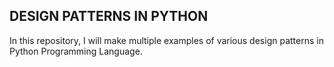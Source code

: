 ## DESIGN PATTERNS IN PYTHON ##
In this repository, I will make multiple examples of various design patterns in Python Programming Language. 